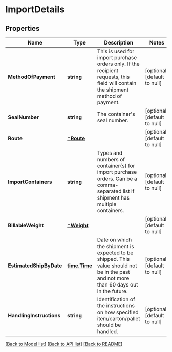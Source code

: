 # ImportDetails

## Properties
Name | Type | Description | Notes
------------ | ------------- | ------------- | -------------
**MethodOfPayment** | **string** | This is used for import purchase orders only. If the recipient requests, this field will contain the shipment method of payment. | [optional] [default to null]
**SealNumber** | **string** | The container&#x27;s seal number. | [optional] [default to null]
**Route** | [***Route**](Route.md) |  | [optional] [default to null]
**ImportContainers** | **string** | Types and numbers of container(s) for import purchase orders. Can be a comma-separated list if shipment has multiple containers. | [optional] [default to null]
**BillableWeight** | [***Weight**](Weight.md) |  | [optional] [default to null]
**EstimatedShipByDate** | [**time.Time**](time.Time.md) | Date on which the shipment is expected to be shipped. This value should not be in the past and not more than 60 days out in the future. | [optional] [default to null]
**HandlingInstructions** | **string** | Identification of the instructions on how specified item/carton/pallet should be handled. | [optional] [default to null]

[[Back to Model list]](../README.md#documentation-for-models) [[Back to API list]](../README.md#documentation-for-api-endpoints) [[Back to README]](../README.md)

